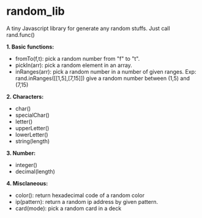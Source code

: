 # random_lib
 A tiny Javascript library for generate any random stuffs.
 Just call rand.func()
 
 **1. Basic functions:**
  * fromTo(f,t): pick a random number from "f" to "t".
  * pickIn(arr): pick a random element in an array.
  * inRanges(arr): pick a random number in a number of given ranges.
    Exp: rand.inRanges([[1,5],[7,15]]) give a random number between (1,5) and (7,15)
    
 **2. Characters:**
  * char()
  * specialChar()
  * letter()
  * upperLetter()
  * lowerLetter()
  * string(length)
  
 **3. Number:**
  * integer()
  * decimal(length)
  
 **4. Misclaneous:**
  * color(): return hexadecimal code of a random color
  * ip(pattern): return a random ip address by given pattern.
  * card(mode): pick a random card in a deck
  
  
